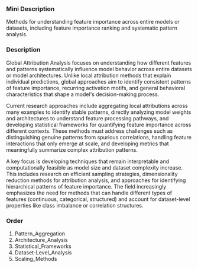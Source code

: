### Mini Description

Methods for understanding feature importance across entire models or datasets, including feature importance ranking and systematic pattern analysis.

### Description

Global Attribution Analysis focuses on understanding how different features and patterns systematically influence model behavior across entire datasets or model architectures. Unlike local attribution methods that explain individual predictions, global approaches aim to identify consistent patterns of feature importance, recurring activation motifs, and general behavioral characteristics that shape a model's decision-making process.

Current research approaches include aggregating local attributions across many examples to identify stable patterns, directly analyzing model weights and architectures to understand feature processing pathways, and developing statistical frameworks for quantifying feature importance across different contexts. These methods must address challenges such as distinguishing genuine patterns from spurious correlations, handling feature interactions that only emerge at scale, and developing metrics that meaningfully summarize complex attribution patterns.

A key focus is developing techniques that remain interpretable and computationally feasible as model size and dataset complexity increase. This includes research on efficient sampling strategies, dimensionality reduction methods for attribution analysis, and approaches for identifying hierarchical patterns of feature importance. The field increasingly emphasizes the need for methods that can handle different types of features (continuous, categorical, structured) and account for dataset-level properties like class imbalance or correlation structures.

### Order

1. Pattern_Aggregation
2. Architecture_Analysis
3. Statistical_Frameworks
4. Dataset-Level_Analysis
5. Scaling_Methods
